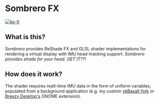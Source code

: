 # Sombrero FX

[![ko-fi](https://ko-fi.com/img/githubbutton_sm.svg)](https://ko-fi.com/U7U8OVC0L)

## What is this?

Sombrero provides ReShade FX and GLSL shader implementations for rendering a virtual display with IMU head-tracking support. *Sombrero provides shade for your head. GET IT??!*

## How does it work?

The shader requires realt-time IMU data in the form of uniform variables, populated from a background application (e.g. my custom [vkBasalt fork](https://github.com/wheaney/vkBasalt) or [Breezy Desktop's](https://github.com/wheaney/breezy-desktop) GNOME extension).

